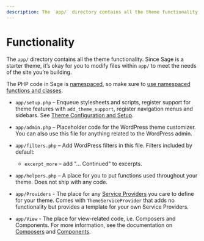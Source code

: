 ```yaml
---
description: The `app/` directory contains all the theme functionality. Since Sage is a starter theme, it’s okay for you to modify files within `app/` to meet the needs of the site you’re building.
---
```


# Functionality

The `app/` directory contains all the theme functionality. 
Since Sage is a starter theme, it’s okay for you to modify files within `app/` to meet the needs of the site you’re building.

The PHP code in Sage is [namespaced](https://roots.io/namespacing-and-autoloading/), so make sure to [use namespaced functions and classes](https://roots.io/upping-php-requirements-in-your-wordpress-themes-and-plugins/).

- `app/setup.php` – Enqueue stylesheets and scripts, register support for theme features with `add_theme_support`, register navigation menus and sidebars. 
    See [Theme Configuration and Setup](configuration.md).

- `app/admin.php` – Placeholder code for the WordPress theme customizer. 
    You can also use this file for anything related to the WordPress admin.

- `app/filters.php` – Add WordPress filters in this file. 
    Filters included by default:
  - `excerpt_more` – add "… Continued" to excerpts.

- `app/helpers.php` – A place for you to put functions used throughout your theme.
    Does not ship with any code.

- `app/Providers` - The place for any [Service Providers](https://laravel.com/docs/8.x/providers) you care to define for your theme.
    Comes with `ThemeServiceProvider` that adds no functionality but provides a template for your own Service Providers.
    
- `app/View` - The place for view-related code, i.e. Composers and Components.
    For more information, see the documentation on [Composers](composers.md) and [Components](components.md).
